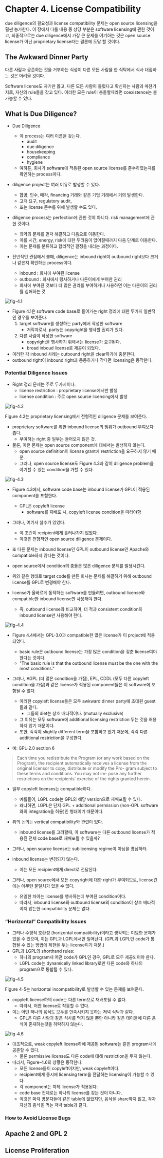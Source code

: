 # Chapter 4. License Compatibility

due diligence의 필요성과 license compatibility 문제는 open source licensing을 훨씬 능가한다. 
이 장에서 다룰 내용 중 상당 부분은 software licensing에 관한 것이고, 최종적으로는 due diligence에서 가장 큰 문제를 야기하는 것은 open source license가 아닌 proprietary license라는 결론에 도달 할 것이다. 

## The Awkward Dinner Party

다른 사람과 공존하는 것을 거부하는 식성이 다른 모든 사람을 한 식탁에서 식사 대접하는 것은 어려울 것이다. 

Software license도 자기만 옳고, 다른 모든 사람이 틀렸다고 확신하는 사람과 마찬가지로, 자신의 rule들을 갖고 있다. 이러한 모든 rule이 충돌할때라면 coexistence는 불가능할 수 있다. 

## What Is Due Diligence?
- Due Diligence
	- 이 process는 여러 이름을 갖는다. 
		- audit
		- due diligence
		- housekeeping
		- compliance
		- hygiene
	- 여하튼, 회사가 software에 적용된 open source license를 준수하였는지를 확인하는 process이다. 

- diligence project는 여러 이유로 발생할 수 있다.
	- 합병, 인수, 매각, financing 거래와 같은 기업 거래에서 거의 발생한다. 
	- 고객 요구, regulatory audit, 
	- 또는 license 준수를 위해 발생할 수도 있다. 

- diligence process는 perfection에 관한 것이 아니다. risk management에 관한 것이다. 
	- 최악의 문제를 먼저 해결하고 다음으로 이동한다. 
	- 이를 시간, energy, risk에 대한 두려움이 없어질때까지 다음 단계로 이동한다. 
	- 이는 문제를 분류하고 합리적인 결정을 내리는 과정이다. 

- 전반적인 관점에서 볼때, diligence는 inbound right이 outbound right보다 크거나 같은지 확인하는 process이다. 
	- inbound : 회사에 부여된 license
	- outbound : 회사에서 행사하거나 다른이에게 부여한 권리
	- 회사에 부여된 것보다 더 많은 권리를 부여하거나 사용하면 이는 다른이의 권리를 침해하는 것

![fig-4.1](https://github.com/hakssung/opensource-for-business-kor/blob/master/img/fig-4.1.png)

- Figure 4.1은 software code base로 들어가는 right 정리에 대한 두가지 일반적인 경우를 보여준다. 
	1. target software를 생성하는 party에서 작성한 software
		- 저작자로서, party는 copyright을 행사할 권리가 있다. 
	2. 다른 사람이 작성한 software
		- copyright을 행사하기 위해서는 license가 요구된다. 
		- broad inboud license로 제공이 되었다. 
- 이러한 각 inbound 사례는 outbound right을 clear하기에 충분한다. 
- outbound right이 inbound right과 동등하거나 작다면 licensing은 동작한다. 

### Potential Diligence Issues

- Right 정리 문제는 주로 두가지이다. 
	- license restriction : proprietary license에서만 발생
	- license condition : 주로 open source licensing에서 발생

![fig-4.2](https://github.com/hakssung/opensource-for-business-kor/blob/master/img/fig-4.2.png)

Figure 4.2는 proprietary licensing에서 전형적인 diligence 문제를 보여준다. 
- proprietary software를 위한 inbound license의 범위가 outbound 부여보다 좁다. 
	- 부여하는 right 중 일부는 들어오지 않은 것. 
- 물론, 이런 문제는 open source component에 대해서는 발생하지 않는다.
	- open source definition이 license grant에 restriction을 요구하지 않기 때문. 
	- 그러나, open source license도 Figure 4.3과 같이 diligence problem을 야기할 수 있는 condition을 가할 수 있다. 

![fig-4.3](https://github.com/hakssung/opensource-for-business-kor/blob/master/img/fig-4.3.png)

- Figure 4.3에서, software code base는 inbound license가 GPL이 적용된 component를 포함한다. 
	- GPL은 copyleft license
		- software를 재배포 시, copyleft license condition을 따라야함
- 그러나, 여기서 실수가 있었다. 
	- 이 조건이 recipient에게 흘러나가지 않았다. 
	- 이것은 전형적인 open source diligence 문제이다. 
- 또 다른 문제는 inbound license인 GPL이 outbound license인 Apache와 compatible하지 않다는 것이다. 

- open source에서 condition의 충돌은 많은 diligence 문제를 발생시킨다. 
- 위와 같은 형태로 target code를 만든 회사는 문제를 해결하기 위해 outbound license를 GPL로 변경해야 한다. 
- license가 올바르게 동작하는 software를 만들려면, outbound license와 compatible한 inbound license만 사용해야 한다. 
	- 즉, outbound license와 비교하여, 더 적과 consistent condition의 inbound license만 사용해야 한다. 

![fig-4.4](https://github.com/hakssung/opensource-for-business-kor/blob/master/img/fig-4.4.png)

- Figure 4.4에서는 GPL-3.0과 compatible한 많은 license가 이 project에 적용되었다. 
	- basic rule은 outbound license는 가장 많은 condition을 갖춘 license여야 한다는 것이다. 
	- "The basic rule is that the outbound license must be the one with the most conditions."

- 그러나, AGPL (더 많은 condition을 가짐), EPL, CDDL (모두 다른 copyleft condition을 가짐)과 같은 license가 적용된 component들은 이 software에 포함될 수 없다. 
	- 이러한 copyleft license들은 모두 awkward dinner party에 초대된 guest들과 같다. 
		- 그들의 diet는 상호 배타적이다. (mutually exclusive)
	- 그 이유는 모두 software에 additional licensing restriction 두는 것을 허용하지 않기 때문이다. 
	- 또한, 각각이 slightly different term을 포함하고 있기 때문에, 각각 다른 additional restriction을 구성한다. 
- 예: GPL-2.0 section 6
> Each time you redistribute the Program (or any work based on the Program), the recipient automatically receives a license from the original licensor to copy, distribute or modify the Pro- gram subject to these terms and conditions. You may not im- pose any further restrictions on the recipients’ exercise of the rights granted herein.

- 일부 copyleft licenses는 compatible하다. 
	- 예를들어, LGPL code는 GPL의 해당 version으로 재배포될 수 있다. 
	- 왜냐하면, LGPL은 단지 GPL + additional permission (non-GPL software와의 integration을 허용)인 형태이기 때문이다. 

- 위의 논의는 vertical compatibility와 관련이 있다. 
	- inbound license를 고려할때, 이 software는 다른 outbound license가 적용된 전체 code base로 재배포될 수 있을까? 

- 그러나, open source license는 sublicensing regime이 아님을 명심하라. 
- inbound license는 변경되지 않는다. 
	- 이는 모든 recipient에게 direct로 전달된다. 
- 그러나, open source에서 모든 copyright에 대한 right가 부여되므로, license간에는 아무런 불일치가 있을 수 없다.
	- 유일한 차이는 license를 행사하는데 부여된 condition이다. 
	- 따라서, inbound license와 outbound license의 condition이 상호 배타적이지 않는한 compatibility 문제는 없다. 

### “Horizontal” Compatibility Issues

- 그러나 수평적 호환성 (horizontal compatibility)이라고 생각되는 미묘한 문제가 있을 수 있으며, 이는 GPL과 LGPL에서만 일어난다. (GPL과 LGPL만 code가 통합될 수 있는 방법에 제한을 두는 license이기 때문.)
- GPL과 LGPL의 shorthand rules:
	- 하나의 program내 어떤 code가 GPL인 경우, GPL로 모두 제공되어야 한다. 
	- LGPL code는 dynamically linked library로만 다른 code와 하나의 program으로 통합될 수 있다. 

![fig-4.5](https://github.com/hakssung/opensource-for-business-kor/blob/master/img/fig-4.5.png)

Figure 4-5는 horizontal incompatibility로 발생할 수 있는 문제를 보여준다. 
- copyleft license하의 code는 다른 term으로 재배포될 수 없다. 
	- 따라서, 어떤 license로 작동할 수 없다. 
- 이는 어떤 하나의 음식도 모두를 만족시키지 못하는 저녁 식탁과 같다. 
	- GPL은 다른 사람과 같은 식사를 먹지 않을 뿐만 아니라 같은 테이블에 다른 음식이 존재하는것을 허락하지 않는다. 

![fig-4.6](https://github.com/hakssung/opensource-for-business-kor/blob/master/img/fig-4.6.png)

- 대조적으로, weak copyleft license하에 제공된 software는 같은 program내에 공존할 수 있다. 
	- 물론 permissive license도 다른 code에 대해 restriction을 두지 않는다. 
- 따라서, Figure-4.6의 상황은 동작한다.
	- 모든 license들이 copyleft이지만, weak copyleft이다. 
	- recipient에게 동시에 licensing term을 전달하는 licensing이 가능할 수 있다. 
	- 각 component는 자체 license가 적용된다. 
	- code base 전체로는 하나의 license를 갖는 것이 아니다. 
	- 이것은 마치 방문자들이 같은 table에 앉았지만, 음식을 share하지 않고,  각자 자신의 음식을 먹는 저녁 table과 같다. 

### How to Avoid License Bugs

## Apache 2 and GPL 2

## License Proliferation

